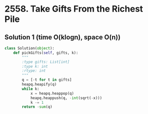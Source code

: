 # 2558. Take Gifts From the Richest Pile

## Solution 1 (time O(klogn), space O(n))

```python
class Solution(object):
    def pickGifts(self, gifts, k):
        """
        :type gifts: List[int]
        :type k: int
        :rtype: int
        """
        q = [-t for t in gifts]
        heapq.heapify(q)
        while k:
            x = heapq.heappop(q)
            heapq.heappush(q, -int(sqrt(-x)))
            k -= 1
        return -sum(q)
```

